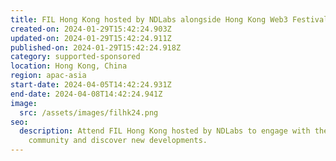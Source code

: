 ```yaml
---
title: FIL Hong Kong hosted by NDLabs alongside Hong Kong Web3 Festival
created-on: 2024-01-29T15:42:24.903Z
updated-on: 2024-01-29T15:42:24.911Z
published-on: 2024-01-29T15:42:24.918Z
category: supported-sponsored
location: Hong Kong, China
region: apac-asia
start-date: 2024-04-05T14:42:24.931Z
end-date: 2024-04-08T14:42:24.941Z
image:
  src: /assets/images/filhk24.png
seo:
  description: Attend FIL Hong Kong hosted by NDLabs to engage with the Filecoin
    community and discover new developments.
---
```

